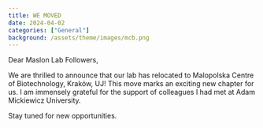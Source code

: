 ```yaml
---
title: WE MOVED
date: 2024-04-02 
categories: ["General"]
background: /assets/theme/images/mcb.png
---
```


Dear Maslon Lab Followers,

We are thrilled to announce that our lab has relocated to Malopolska Centre of Biotechnology, Kraków, UJ! 
This move marks an exciting new chapter for us. I am immensely grateful for the support of colleagues I had met at Adam Mickiewicz University. 

Stay tuned for new opportunities.


